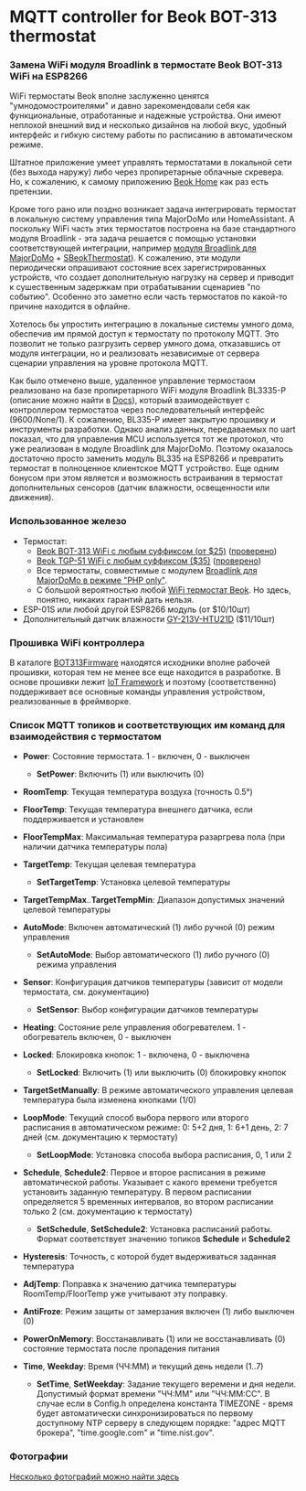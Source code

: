 # MQTT controller for Beok BOT-313 thermostat
### Замена WiFi модуля Broadlink в термостате Beok BOT-313 WiFi на ESP8266

   WiFi термостаты Beok вполне заслуженно ценятся "умнодомостроителями" и давно зарекомендовали себя как 
функциональные, отработанные и надежные устройства. Они имеют неплохой внешний вид и несколько дизайнов на любой вкус, 
удобный интерфейс и гибкую систему работы по расписанию в автоматическом режиме.

   Штатное приложение умеет управлять термостатами в локальной сети (без выхода наружу) либо через пропиретарные облачные скревера.
Но, к сожалению, к самому приложению [Beok Home](https://play.google.com/store/apps/details?id=com.beok.heat) как раз есть претензии.

   Кроме того рано или поздно возникает задача интегрировать термостат в локальную систему управления 
типа MajorDoMo или HomeAssistant. А поскольку WiFi часть этих термостатов построена на базе стандартного модуля Broadlink - 
эта задача решается с помощью установки соответствующей интеграции, например [модуля Broadlink для MajorDoMo](https://connect.smartliving.ru/addons/category1/32.html) + [SBeokThermostat](https://connect.smartliving.ru/addons/category6/245.html)). К сожалению, эти модули периодически опрашивают состояние всех зарегистрированных устройств, что создает дополнительную нагрузку на сервер и приводит к сушественным задержкам при отрабатывании сценариев "по событию". Особенно это заметно если часть термостатов по какой-то причине находится в офлайне.

Хотелось бы упростить интеграцию в локальные системы умного дома, обеспечив им прямой доступ к термостату по протоколу MQTT. Это позволит не только разгрузить сервер умного дома, отказавшись от модуля интеграции, но и реализовать независимые от сервера сценарии управления на уровне протокола MQTT.

Как было отмечено выше, удаленное управление термостаом реализовано на базе пропиретарного WiFi модуля Broadlink BL3335-P (описание можно найти в [Docs](https://github.com/mosave/Beok2MQTT/tree/main/Docs)), который взаимодействует с контроллером термостатоа через последовательный интерфейс (9600/None/1). К сожалению, BL335-P имеет закрытую прошивку и инструменты разработки. Однако анализ данных, передаваемых по uart показал, что для управления MCU используется тот же протокол, что уже реализован в модуле Broadlink для MajorDoMo. Поэтому оказалось достаточно просто заменить модуль BL335 на ESP8266 и превратить термостат в полноценное клиентское MQTT устройство. Еще одним бонусом при этом является и возможность встраивания в термостат дополнительных сенсоров (датчик влажности, освещенности или движения).
 
### Использованное железо

  * Термостат: 
    * [Beok BOT-313 WiFi с любым суффиксом (от $25)](http://www.beok-controls.com/pro_view.asp?id=66) ([проверено](https://aliexpress.ru/item/4000202232813.html))
    * [Beok TGP-51 WiFi с любым суффиксом ($35)](http://www.beok-controls.com/pro_view.asp?id=82) ([проверено](https://aliexpress.ru/item/4000695450163.html))
    * Все термостаты, совместимые с модулем [Broadlink для MajorDoMo в режиме "PHP only"](https://connect.smartliving.ru/addons/category1/32.html).
    * С большой вероятностью любой [WiFi термостат Beok](http://www.beok-controls.com/product.asp). Но здесь, понятно, никаких гарантий дать нельзя.
  * ESP-01S или любой другой ESP8266 модуль (от $10/10шт)
  * Дополнительный датчик влажности [GY-213V-HTU21D](https://www.aliexpress.com/item/32482508209.html) ($11/10шт)

### Прошивка WiFi контроллера

В каталоге [BOT313Firmware](https://github.com/mosave/Beok2MQTT/tree/main/BOT313Firmware) находятся исходники вполне рабочей прошивки, которая тем не менее все еще находится в разработке. В основе прошивки лежит [IoT Framework](https://github.com/mosave/AELib) и поэтому (соответственно) поддерживает все основные команды управления устройством, реализованные в фреймворке.

### Список MQTT топиков и соответствующих им команд для взаимодействия с термостатом

 * **Power**: Состояние термостата. 1 - включен, 0 - выключен
   * **SetPower**: Включить (1) или выключить (0)
 * **RoomTemp**: Текущая температура воздуха (точность 0.5°)
 * **FloorTemp**: Текущая температура внешнего датчика, если поддерживается и установлен
 * **FloorTempMax**: Максимальная температура разаргрева пола (при наличии датчика температуры пола)
 * **TargetTemp**: Текущая целевая температура
   * **SetTargetTemp**: Установка целевой температуры
 * **TargetTempMax**..**TargetTempMin**: Диапазон допустимых значений целевой температуры

 * **AutoMode**: Включен автоматический (1) либо ручной (0) режим управления
   * **SetAutoMode**: Выбор автоматического (1) либо ручного (0) режима управления

 * **Sensor**: Конфигурация датчиков температуры (зависит от модели термостата, см. документацию)
   * **SetSensor**: Выбор конфигурации датчиков температуры

 * **Heating**: Состояние реле управления обогревателем. 1 - обогреватель включен, 0 - выключен
 * **Locked**: Блокировка кнопок: 1 - включена, 0 - выключена
   * **SetLocked**: Включить (1) или выключить (0) блокировку кнопок
 * **TargetSetManually**: В режиме автоматического управления целевая температура была изменена кнопками (1/0)

 * **LoopMode**: Текущий способ выбора первого или второго расписания в автоматическом режиме: 0: 5+2 дня, 1: 6+1 день, 2: 7 дней (см. документацию к термостату)
   * **SetLoopMode**: Установка способа выбора расписания, 0, 1 или 2 

 * **Schedule**, **Schedule2**: Первое и второе расписания в режиме автоматической работы. Указывает 
   с какого времени требуется установить заданную температуру. В первом расписании определяется 5 временных интервалов,
   во втором расписании только 2 (см. документацию к термостату)
   * **SetSchedule**, **SetSchedule2**: Установка расписаний работы. Формат соответствует значению топиков **Schedule** и **Schedule2**

 * **Hysteresis**: Точность, с которой будет выдерживаться заданная температура
 * **AdjTemp**: Поправка к значению датчика температуры RoomTemp/FloorTemp уже учитывают эту поправку.
 * **AntiFroze**: Режим защиты от замерзания включен (1) либо выключен (0)
 * **PowerOnMemory**: Восстанавливать (1) или не восстанавливать (0) состояние термостата после пропадения питания
 * **Time**, **Weekday**: Время (ЧЧ:ММ) и текущий день недели (1..7)
   * **SetTime**, **SetWeekday**: Задание текущего веремени и дня недели. Допустимый формат времени "ЧЧ:ММ" или "ЧЧ:ММ:СС". В случае если в Config.h определена константа 
     TIMEZONE - время будет автоматически синхронизироваться по первому доступному NTP серверу в следующем порядке: "адрес MQTT брокера", "time.google.com" и "time.nist.gov".


### Фотографии

[Несколько фотографий можно найти здесь](https://github.com/mosave/Beok2MQTT/tree/main/Photos)

